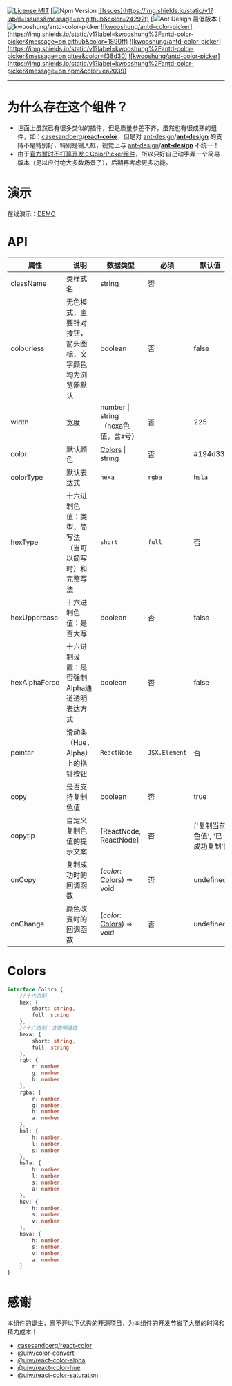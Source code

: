 [![License MIT](https://img.shields.io/badge/license-MIT-ff4d4f?label=License)](https://github.com/kwooshung/antd-color-picker/blob/master/LICENSE)
[![Npm Version](https://img.shields.io/static/v1?label=Npm&message=4.20.0&color=ea2039)
[![Issues](https://img.shields.io/static/v1?label=Issues&message=on github&color=24292f)](https://github.com/kwooshung/antd-color-picker/issues)
[![Ant Design 最低版本](https://img.shields.io/static/v1?label=Ant%20Design&message=v4.20.0%2B&color=1890ff)
[![kwooshung/antd-color-picker](https://img.shields.io/static/v1?label=kwooshung%2Fantd-color-picker&message=v1.0.0&color=52c41a)
[![kwooshung/antd-color-picker](https://img.shields.io/static/v1?label=kwooshung%2Fantd-color-picker&message=on github&color=1890ff)](https://github.com/kwooshung/antd-color-picker)
[![kwooshung/antd-color-picker](https://img.shields.io/static/v1?label=kwooshung%2Fantd-color-picker&message=on gitee&color=f38d30)](https://gitee.com/kwooshung/antd-color-picker)
[![kwooshung/antd-color-picker](https://img.shields.io/static/v1?label=kwooshung%2Fantd-color-picker&message=on npm&color=ea2039)](https://www.npmjs.com/package/kwooshung/antd-color-picker)

---

# 为什么存在这个组件？

- 世面上虽然已有很多类似的插件，但是质量参差不齐，虽然也有很成熟的组件，如：[casesandberg](https://github.com/casesandberg)/**[react-color](https://github.com/casesandberg/react-color)**，但是对 [ant-design](https://github.com/ant-design)/**[ant-design](https://github.com/ant-design/ant-design)** 的支持不是特别好，特别是输入框，视觉上与 [ant-design](https://github.com/ant-design)/**[ant-design](https://github.com/ant-design/ant-design)** 不统一！
- 由于[官方暂时不打算开发：ColorPicker组件](https://github.com/ant-design/ant-design/issues/35315#issuecomment-1112807958)，所以只好自己动手弄一个简易版本（足以应付绝大多数场景了），后期再考虑更多功能。

# 演示

在线演示：[DEMO](https://kwooshung.github.io/antd-color-picker/)

# API

| 属性          | 说明                                                     | 数据类型                             | 必须 | 默认值                         | 版本   |
| ------------- | -------------------------------------------------------- | ------------------------------------ | ---- | ------------------------------ | ------ |
| className     | 类样式名                                                 | string                               | 否   |                                | v1.0.0 |
| colourless    | 无色模式，主要针对按钮，箭头图标，文字颜色均为浏览器默认 | boolean                              | 否   | false                          | v1.0.0 |
| width         | 宽度                                                     | number \| string（hexa色值，含`#`号）    | 否   | 225                            | v1.0.0 |
| color         | 默认颜色                                                 | [Colors](#colors) \| string          | 否   | #194d33                        | v1.0.0 |
| colorType     | 默认表达式                                               | `hexa` | `rgba` | `hsla` | `hsva`    |
| hexType       | 十六进制色值：类型，简写法（当可以简写时）和完整写法     | `short` | `full`                     | 否   | short                          |
| hexUppercase  | 十六进制色值：是否大写                                   | boolean                              | 否   | false                          | v1.0.0 |
| hexAlphaForce | 十六进制设置：是否强制Alpha通道透明表达方式              | boolean                              | 否   | false                          | v1.0.0 |
| pointer       | 滑动条（Hue，Alpha）上的指针按钮                         | `ReactNode` | `JSX.Element`          | 否   | v1.0.0 |
| copy          | 是否支持复制色值                                         | boolean                              | 否   | true                           | v1.0.0 |
| copytip       | 自定义复制色值的提示文案                                 | [ReactNode, ReactNode]               | 否   | ['复制当前色值', '已成功复制'] | v1.0.0 |
| onCopy        | 复制成功时的回调函数                                     | (*color*: [Colors](#colors)) => void | 否   | undefined                      | v1.0.0 |
| onChange      | 颜色改变时的回调函数                                     | (*color*: [Colors](#colors)) => void | 否   | undefined                      | v1.0.0 |

# Colors

```TypeScript
interface Colors {
    //十六进制
    hex: {
        short: string,
        full: string
    },
    //十六进制：含透明通道
    hexa: {
        short: string,
        full: string
    },
    rgb: {
        r: number,
        g: number,
        b: number
    },
    rgba: {
        r: number,
        g: number,
        b: number,
        a: number
    },
    hsl: {
        h: number,
        l: number,
        s: number
    },
    hsla: {
        h: number,
        l: number,
        s: number,
        a: number
    },
    hsv: {
        h: number,
        s: number,
        v: number
    },
    hsva: {
        h: number,
        s: number,
        v: number,
        a: number
    }
}
```

# 感谢

本组件的诞生，离不开以下优秀的开源项目，为本组件的开发节省了大量的时间和精力成本！

- [casesandberg/react-color](http://casesandberg.github.io/react-color/)
- [@uiw/color-convert](https://uiwjs.github.io/react-color/#/convert)
- [@uiw/react-color-alpha](https://uiwjs.github.io/react-color/#/alpha)
- [@uiw/react-color-hue](https://uiwjs.github.io/react-color/#/hue)
- [@uiw/react-color-saturation](https://uiwjs.github.io/react-color/#/saturation)

